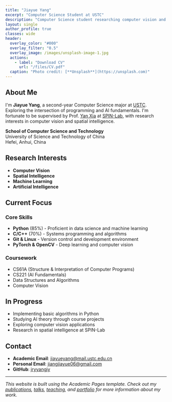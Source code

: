 ```yaml
---
title: "Jiayue Yang"
excerpt: "Computer Science Student at USTC"
description: "Computer Science student researching computer vision and spatial intelligence at SPIN-Lab"
layout: single
author_profile: true
classes: wide
header:
  overlay_color: "#000"
  overlay_filter: "0.5"
  overlay_image: /images/unsplash-image-1.jpg
  actions:
    - label: "Download CV"
      url: "/files/CV.pdf"
  caption: "Photo credit: [**Unsplash**](https://unsplash.com)"
---
```


## About Me

I'm **Jiayue Yang**, a second-year Computer Science major at [USTC](https://www.ustc.edu.cn/). Exploring the intersection of programming and AI fundamentals. I'm fortunate to be supervised by Prof. [Yan Xia](https://saids.ustc.edu.cn/2024/1105/c36363a686123/page.htm) at [SPIN-Lab](https://spin-ustc.cn/), with research interests in computer vision and spatial intelligence.

**School of Computer Science and Technology**  
University of Science and Technology of China  
Hefei, Anhui, China

## Research Interests

- **Computer Vision**
- **Spatial Intelligence**
- **Machine Learning**
- **Artificial Intelligence**

## Current Focus

### Core Skills
- **Python** (85%) - Proficient in data science and machine learning
- **C/C++** (70%) - Systems programming and algorithms
- **Git & Linux** - Version control and development environment
- **PyTorch & OpenCV** - Deep learning and computer vision

### Coursework
- CS61A (Structure & Interpretation of Computer Programs)
- CS221 (AI Fundamentals)
- Data Structures and Algorithms
- Computer Vision

## In Progress

- Implementing basic algorithms in Python
- Studying AI theory through course projects
- Exploring computer vision applications
- Research in spatial intelligence at SPIN-Lab

## Contact

- **Academic Email**: [jiayueyang@mail.ustc.edu.cn](mailto:jiayueyang@mail.ustc.edu.cn)
- **Personal Email**: [jiangjiayue06@gmail.com](mailto:jiangjiayue06@gmail.com)
- **GitHub**: [jryyangjy](https://github.com/jryyangjy)

---

*This website is built using the Academic Pages template. Check out my [publications](/publications/), [talks](/talks/), [teaching](/teaching/), and [portfolio](/portfolio/) for more information about my work.*
